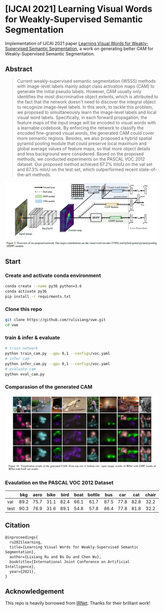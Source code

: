 # [IJCAI 2021] Learning Visual Words for Weakly-Supervised Semantic Segmentation

Implementation of IJCAI 2021 paper [Learning Visual Words for Weakly-Supervised Semantic Segmentation](), a work on generating better CAM for Weakly-Supervised Semantic Segmentation.

## Abstract
> Current weakly-supervised semantic segmentation (WSSS) methods with image-level labels mainly adopt class activation maps (CAM) to generate the initial pseudo labels. However, CAM usually only identifies the most discriminative object extents, which is attributed to the fact that the network doesn't need to discover the integral object to recognize image-level labels. In this work, to tackle this problem, we proposed to simultaneously learn the image-level labels and local visual word labels. Specifically, in each forward propagation, the feature maps of the input image will be encoded to visual words with a learnable codebook. By enforcing the network to classify the encoded fine-grained visual words, the generated CAM could cover more semantic regions. Besides, we also proposed a hybrid spatial pyramid pooling module that could preserve local maximum and global average values of feature maps, so that more object details and less background were considered. Based on the proposed methods, we conducted experiments on the PASCAL VOC 2012 dataset. Our proposed method achieved 67.2% mIoU on the val set and 67.3% mIoU on the test set, which outperformed recent state-of-the-art methods.

<img align="center" src="./figures/overview.png"/>

## Start

### Create and activate conda environment
``` bash
conda create --name py36 python=3.6
conda activate py36
pip install -r requirments.txt
```

### Clone this repo
``` bash
git clone https://github.com/rulixiang/vwe.git
cd vwe
```
### train & infer & evaluate  

``` bash
# train network
python train_cam.py --gpu 0,1 --configs/voc.yaml
# infer cam
python infer_cam.py --gpu 0,1 --configs/voc.yaml
# evaluate cam
python eval_cam.py
```


### Comparasion of the generated CAM
<img align="center" src="./figures/CAM.png"/>

### Evaulation on the PASCAL VOC 2012 Dataset


|      |  bkg | aero | bike | bird | boat | bottle |  bus |  car |  cat | chair |  cow | table |  dog | horse | motor | person | plant | sheep | sofa | train |  tv  | mIOU |
|------|:----:|:----:|:----:|:----:|:----:|:------:|:----:|:----:|:----:|:-----:|:----:|:-----:|:----:|:-----:|:-----:|:------:|:-----:|:-----:|:----:|:-----:|:----:|:----:|
| val  | 89.2 | 75.7 | 31.1 | 82.4 | 66.1 |  61.7  | 87.5 | 77.8 | 82.8 |  32.2 | 81.4 |  34.1 | 77.4 |  77.6 |  76.7 |  75.0  |  51.2 |  78.1 | 42.4 |  71.4 | 59.6 | 67.2 |
| test | 90.3 | 76.9 | 31.6 | 89.1 | 54.8 |  57.8  | 86.4 | 77.8 | 81.8 |  32.2 | 76.0 |  39.3 | 80.3 |  80.3 |  81.8 |  74.3  |  44.5 |  80.1 | 54.5 |  63.0 | 60.4 | 67.3 |

## Citation
```
@inproceedings{
  ru2021learning,
  title={Learning Visual Words for Weakly-Supervised Semantic Segmentation},
  author={Lixiang Ru and Bo Du and Chen Wu},
  booktitle={International Joint Conference on Artificial Intelligence},
  year={2021},
}
```

## Acknowledgement
This repo is heavily borrowed from [IRNet](https://github.com/jiwoon-ahn/irn). Thanks for their brilliant work!
